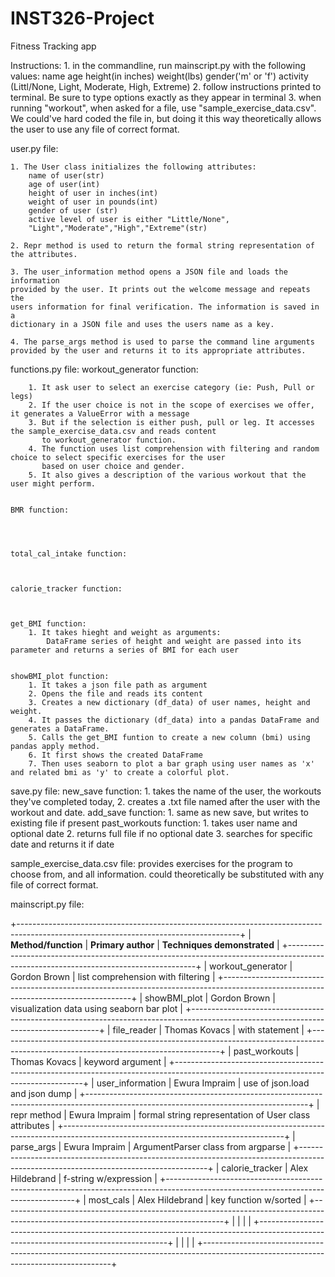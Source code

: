 # INST326-Project
Fitness Tracking app

Instructions:
    1. in the commandline, run mainscript.py with the following values:
name age height(in inches) weight(lbs) gender('m' or 'f') activity (Littl/None, 
Light, Moderate, High, Extreme)
    2. follow instructions printed to terminal. Be sure to type options exactly
        as they appear in terminal
    3. when running "workout", when asked for a file, use 
    "sample_exercise_data.csv". We could've hard coded the file in, but doing it
     this way theoretically allows the user to use any file of correct format.
 





user.py file:

    1. The User class initializes the following attributes:
        name of user(str)
        age of user(int)
        height of user in inches(int)
        weight of user in pounds(int)
        gender of user (str)
        active level of user is either "Little/None",
        "Light","Moderate","High","Extreme"(str)

    2. Repr method is used to return the formal string representation of 
    the attributes.

    3. The user_information method opens a JSON file and loads the information 
    provided by the user. It prints out the welcome message and repeats the 
    users information for final verification. The information is saved in a 
    dictionary in a JSON file and uses the users name as a key. 

    4. The parse_args method is used to parse the command line arguments 
    provided by the user and returns it to its appropriate attributes.


functions.py file:
    workout_generator function:



        1. It ask user to select an exercise category (ie: Push, Pull or legs)
        2. If the user choice is not in the scope of exercises we offer, it generates a ValueError with a message
        3. But if the selection is either push, pull or leg. It accesses the sample_exercise_data.csv and reads content 
           to workout_generator function.
        4. The function uses list comprehension with filtering and random choice to select specific exercises for the user
           based on user choice and gender.
        5. It also gives a description of the various workout that the user might perform.


    BMR function:




    total_cal_intake function:



    calorie_tracker function:



    get_BMI function:
        1. It takes hieght and weight as arguments:
            DataFrame series of height and weight are passed into its parameter and returns a series of BMI for each user

    
    showBMI_plot function:
        1. It takes a json file path as argument
        2. Opens the file and reads its content
        3. Creates a new dictionary (df_data) of user names, height and weight.
        4. It passes the dictionary (df_data) into a pandas DataFrame and generates a DataFrame.
        5. Calls the get_BMI funtion to create a new column (bmi) using pandas apply method.
        6. It first shows the created DataFrame
        7. Then uses seaborn to plot a bar graph using user names as 'x' and related bmi as 'y' to create a colorful plot.

save.py file:
    new_save function:
        1. takes the name of the user, the workouts they've completed today,
        2. creates a .txt file named after the user with the workout and date.
    add_save function:
        1. same as new save, but writes to existing file if present
    past_workouts function:
        1. takes user name and optional date
        2. returns full file if no optional date
        3. searches for specific date and returns it if date

sample_exercise_data.csv file:
    provides exercises for the program to choose from, and all information.
    could theoretically be substituted with any file of correct format.


mainscript.py file:







+-------------------------------------------------------------------------------------------------------------------------------------+
| **Method/function**               |    **Primary author**                 |  **Techniques demonstrated**                            | 
+-------------------------------------------------------------------------------------------------------------------------------------+
| workout_generator                 |    Gordon Brown                       | list comprehension with filtering                       |
+-------------------------------------------------------------------------------------------------------------------------------------+
| showBMI_plot                      |    Gordon Brown                       | visualization data using seaborn bar plot               |
+-------------------------------------------------------------------------------------------------------------------------------------+
| file_reader                       |    Thomas Kovacs                      | with statement                                          |
+-------------------------------------------------------------------------------------------------------------------------------------+
| past_workouts                     |    Thomas Kovacs                      | keyword argument                                        |
+-------------------------------------------------------------------------------------------------------------------------------------+
| user_information                  |    Ewura Impraim                      | use of json.load and json dump                          |
+-------------------------------------------------------------------------------------------------------------------------------------+
| repr method                       |    Ewura Impraim                      | formal string representation of User class attributes   |
+-------------------------------------------------------------------------------------------------------------------------------------+
| parse_args                        |    Ewura Impraim                      | ArgumentParser class from argparse                      |
+-------------------------------------------------------------------------------------------------------------------------------------+
| calorie_tracker                   |    Alex Hildebrand                    | f-string w/expression                                   |
+-------------------------------------------------------------------------------------------------------------------------------------+
| most_cals                         |    Alex Hildebrand                    | key function w/sorted                                   |
+-------------------------------------------------------------------------------------------------------------------------------------+
|                                   |                                       |                                                         |
+-------------------------------------------------------------------------------------------------------------------------------------+
|                                   |                                       |                                                         |
+-------------------------------------------------------------------------------------------------------------------------------------+

